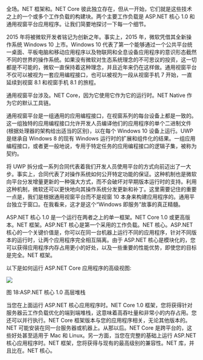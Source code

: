 全场。NET 框架和。NET Core 彼此独立存在，但从一开始，它们就是这些技术之上的一个或多个工作负载的构建块。两个主要工作负载是 ASP.NET 核心 1.0 和通用视窗平台应用程序。让我们简要地探讨一下每一个细节。

2015 年将被微软开发者铭记为创新之年。事实上，2015 年，微软凭借其全新操作系统 Windows 10 上市。Windows 10 代表了第一个能够通过一个公共平台统一桌面、平板电脑和移动应用程序以及物联网和全息设备应用程序的意识形态截然不同的世界的操作系统。如果没有微软对生态系统理念的不可思议的投资，这一切都是不可能的，微软一直保持着这种理念，并且近年来仍在这样做。通用视窗平台不仅可以被视为一套应用编程接口，也可以被视为一段从视窗手机 7 开始，一直延续到视窗 8.1 和视窗手机 8.1 的旅程。

通用视窗平台涉及。NET Core，因为它使用它作为它的运行时。NET Native 作为它的默认工具链。

通用视窗平台是一组通用的应用编程接口，在视窗系列的每台设备上都是一致的。这一组独特的应用编程接口允许开发人员编译他们的应用程序的单个二进制文件(根据处理器的架构给出适当的区别)，以在每个 Windows 10 设备上运行。UWP 是继承自 Windows 8 的现有 Windows 运行时的扩展和组件化的结果。一组应用编程接口，或者更一般地说，专用于特定任务的应用编程接口的逻辑子集，被称为契约。

将 UWP 拆分成一系列合同代表着我们开发人员使用平台的方式向前迈出了一大步。事实上，合同代表了对操作系统如何公开特定功能的保证。这种机制也是微软向平台分发增量更新的一种强大方式，而不会破坏对早期版本运行时的支持。利用这种机制，微软还可以更快地向其操作系统分发更新和补丁。这里需要记住的重要一点是，我们是根据通用视窗平台而不是视窗 10 本身来构建应用程序的。通用平台独立于窗口。在我看来，这才是这个“Windows 即服务”故事的真正精髓。

ASP.NET 核心 1.0 是一个运行在两者之上的单一框架。NET Core 1.0 或更高版本。NET 框架。ASP.NET 核心是第一个采用的工作负载。NET 核心。ASP.NET 核心的一个关键价值是，你可以在同一台机器上运行不同的应用程序，针对不同版本的运行时，让两个应用程序完全相互隔离。由于 ASP.NET 核心是模块化的，您可以获得应用程序内存占用更小的好处，以及一些重要的性能优势，即使您的目标是完全。NET 框架。

以下是如何运行 ASP.NET Core 应用程序的高级视图:

![](../images/00030.jpeg)

图 18:ASP.NET 核心 1.0 高层堆栈

当您在上面运行 ASP.NET 核心应用程序时。NET Core 1.0 框架，您将获得针对服务器云工作负载优化的端到端堆栈，这意味着高吞吐量和非常小的内存占用。您还可以并行执行。NET Core 框架版本与您的应用程序相关，无论其他版本的。NET 可能安装在同一台服务器或机器上。从那以后。NET Core 是跨平台的，这些好处甚至适用于 Mac 和 Linux。另一方面，当您在完整的基础上运行 ASP.NET 核心应用程序时。NET 框架，您将获得与现有的最高级别的兼容性。NET 库，并且比在。NET 核心。